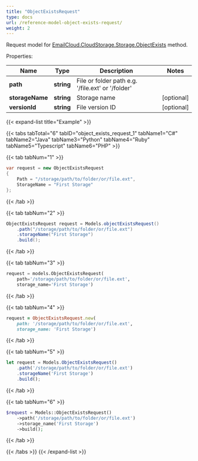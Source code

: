 ```yaml
---
title: "ObjectExistsRequest"
type: docs
url: /reference-model-object-exists-request/
weight: 2
---
```


Request model for [EmailCloud.CloudStorage.Storage.ObjectExists](/email/reference-storage-api/#objectexists) method.

Properties:

Name | Type | Description | Notes
---- | ---- | ----------- | -----
**path** |**string**|File or folder path e.g. '/file.ext' or '/folder' |
**storageName** |**string**|Storage name |[optional] 
**versionId** |**string**|File version ID |[optional] 

{{< expand-list title="Example" >}}

{{< tabs tabTotal="6" tabID="object_exists_request_1" tabName1="C#" tabName2="Java" tabName3="Python" tabName4="Ruby" tabName5="Typescript" tabName6="PHP" >}}

{{< tab tabNum="1" >}}

```csharp
var request = new ObjectExistsRequest
{ 
    Path = "/storage/path/to/folder/or/file.ext",
    StorageName = "First Storage"
};
```

{{< /tab >}}

{{< tab tabNum="2" >}}

```java
ObjectExistsRequest request = Models.objectExistsRequest()
    .path("/storage/path/to/folder/or/file.ext")
    .storageName("First Storage")
    .build();
```

{{< /tab >}}

{{< tab tabNum="3" >}}

```python
request = models.ObjectExistsRequest(
    path='/storage/path/to/folder/or/file.ext',
    storage_name='First Storage')
```

{{< /tab >}}

{{< tab tabNum="4" >}}

```ruby
request = ObjectExistsRequest.new(
    path: '/storage/path/to/folder/or/file.ext',
    storage_name: 'First Storage')
```

{{< /tab >}}

{{< tab tabNum="5" >}}

```typescript
let request = Models.ObjectExistsRequest()
    .path('/storage/path/to/folder/or/file.ext')
    .storageName('First Storage')
    .build();
```

{{< /tab >}}

{{< tab tabNum="6" >}}

```php
$request = Models::ObjectExistsRequest()
    ->path('/storage/path/to/folder/or/file.ext')
    ->storage_name('First Storage')
    ->build();
```

{{< /tab >}}

{{< /tabs >}}
{{< /expand-list >}}

